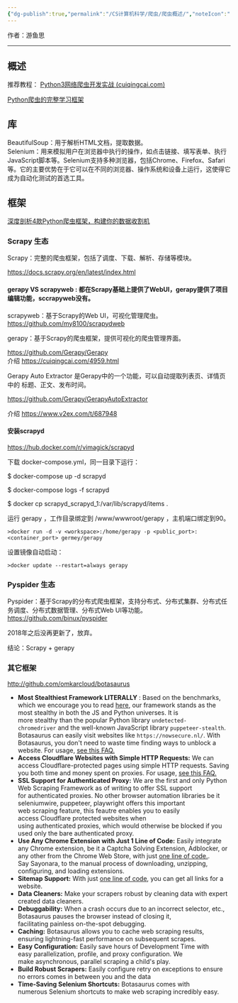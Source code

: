 ```yaml
---
{"dg-publish":true,"permalink":"/CS计算机科学/爬虫/爬虫概述/","noteIcon":"","created":"2024-08-28T17:27:38.000+08:00","updated":"2024-07-09T01:33:56.000+08:00"}
---
```



作者：游鱼思

---

## 概述

推荐教程： [Python3网络爬虫开发实战 (cuiqingcai.com)](https://python3webspider.cuiqingcai.com/)

[Python爬虫的完整学习框架](https://mp.weixin.qq.com/s/0wfZAO83bCUgoQfSvIfFcw)

## 库

BeautifulSoup：用于解析HTML文档，提取数据。  
Selenium：用来模拟用户在浏览器中执行的操作，如点击链接、填写表单、执行JavaScript脚本等。Selenium支持多种浏览器，包括Chrome、Firefox、Safari等。它的主要优势在于它可以在不同的浏览器、操作系统和设备上运行，这使得它成为自动化测试的首选工具。

## 框架

[深度剖析4款Python爬虫框架，构建你的数据收割机](https://mp.weixin.qq.com/s/SoauaEBf2AbK7qpIRiybUg)

### Scrapy 生态

Scrapy：完整的爬虫框架，包括了调度、下载、解析、存储等模块。

https://docs.scrapy.org/en/latest/index.html

#### gerapy VS scrapyweb : 都在Scrapy基础上提供了WebUI，gerapy提供了项目编辑功能，sccrapyweb没有。

scrapyweb：基于Scrapy的Web UI，可视化管理爬虫。  
https://github.com/my8100/scrapydweb

gerapy：基于Scrapy的爬虫框架，提供可视化的爬虫管理界面。

https://github.com/Gerapy/Gerapy  
介绍 https://cuiqingcai.com/4959.html

Gerapy Auto Extractor 是Gerapy中的一个功能，可以自动提取列表页、详情页中的 标题、正文、发布时间。

https://github.com/Gerapy/GerapyAutoExtractor

介绍 https://www.v2ex.com/t/687948  

#### 安装scrapyd

https://hub.docker.com/r/vimagick/scrapyd

下载 docker-compose.yml，同一目录下运行：

$ docker-compose up -d scrapyd

$ docker-compose logs -f scrapyd

$ docker cp scrapyd_scrapyd_1:/var/lib/scrapyd/items .

运行 gerapy ，工作目录绑定到 /www/wwwroot/gerapy ，主机端口绑定到90。

```
>docker run -d -v <workspace>:/home/gerapy -p <public_port>:<container_port> germey/gerapy
```

设置镜像自动启动：

```
>docker update --restart=always gerapy
```

### Pyspider 生态

Pyspider：基于Scrapy的分布式爬虫框架，支持分布式、分布式集群、分布式任务调度、分布式数据管理、分布式Web UI等功能。  
https://github.com/binux/pyspider

2018年之后没再更新了，放弃。

结论：Scrapy + gerapy

### 其它框架

http://github.com/omkarcloud/botasaurus

- **Most Stealthiest Framework LITERALLY** : Based on the benchmarks, which we encourage you to read [here](https://github.com/omkarcloud/botasaurus-vs-undetected-chromedriver-vs-puppeteer-stealth-benchmarks), our framework stands as the most stealthy in both the JS and Python universes. It is more stealthy than the popular Python library `undetected-chromedriver` and the well-known JavaScript library `puppeteer-stealth`. Botasaurus can easily visit websites like `https://nowsecure.nl/`. With Botasaurus, you don't need to waste time finding ways to unblock a website. For usage, [see this FAQ.](https://github.com/omkarcloud/botasaurus/tree/master#can-you-bypass-cloudflareimperva-challenges)
- **Access Cloudflare Websites with Simple HTTP Requests:** We can access Cloudflare-protected pages using simple HTTP requests. Saving you both time and money spent on proxies. For usage, [see this FAQ.](https://github.com/omkarcloud/botasaurus/tree/master#how-to-scrape-cloudflare-protected-websites-with-simple-http-requests)
- **SSL Support for Authenticated Proxy:** We are the first and only Python Web Scraping Framework as of writing to offer SSL support for authenticated proxies. No other browser automation libraries be it seleniumwire, puppeteer, playwright offers this important web scraping feature, this feautre enables you to easily access Cloudflare protected websites when using authenticated proxies, which would otherwise be blocked if you used only the bare authenticated proxy.
- **Use Any Chrome Extension with Just 1 Line of Code:** Easily integrate any Chrome extension, be it a Captcha Solving Extension, Adblocker, or any other from the Chrome Web Store, with just [one line of code.](https://github.com/omkarcloud/botasaurus#how-to-use-chrome-extensions). Say Sayonara, to the manual process of downloading, unzipping, configuring, and loading extensions.
- **Sitemap Support:** With just [one line of code](https://github.com/omkarcloud/botasaurus#how-to-extract-links-from-a-sitemap), you can get all links for a website.
- **Data Cleaners:** Make your scrapers robust by cleaning data with expert created data cleaners.
- **Debuggability:** When a crash occurs due to an incorrect selector, etc., Botasaurus pauses the browser instead of closing it, facilitating painless on-the-spot debugging.
- **Caching:** Botasaurus allows you to cache web scraping results, ensuring lightning-fast performance on subsequent scrapes.
- **Easy Configuration:** Easily save hours of Development Time with easy parallelization, profile, and proxy configuration. We make asynchronous, parallel scraping a child's play.
- **Build Robust Scrapers:** Easily configure retry on exceptions to ensure no errors comes in between you and the data
- **Time-Saving Selenium Shortcuts:** Botasaurus comes with numerous Selenium shortcuts to make web scraping incredibly easy.